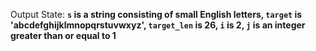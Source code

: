 Output State: **`s` is a string consisting of small English letters, `target` is 'abcdefghijklmnopqrstuvwxyz', `target_len` is 26, `i` is 2, `j` is an integer greater than or equal to 1**